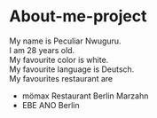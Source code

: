 # About-me-project
My name is Peculiar Nwuguru.\
I am 28 years old.\
My favourite color is white.\
My favourite language is Deutsch.\
My favourites restaurant are
* mömax Restaurant Berlin Marzahn
* EBE ANO Berlin
